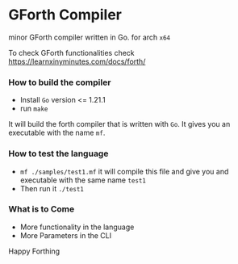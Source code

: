 # GForth Compiler
minor GForth compiler written in Go. for arch `x64`

To check GForth functionalities check
https://learnxinyminutes.com/docs/forth/

### How to build the compiler
* Install `Go` version <= 1.21.1
* run `make`

It will build the forth compiler that is written with `Go`.
It gives you an executable with the name `mf`.

### How to test the language
* `mf ./samples/test1.mf` it will compile this file and give you and executable with the same name `test1`
* Then run it `./test1`

### What is to Come
* More functionality in the language
* More Parameters in the CLI

Happy Forthing

